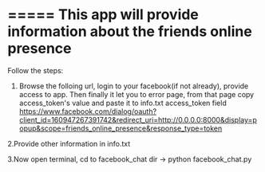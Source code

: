 =====
This app will provide information about the friends online presence 
=====
Follow the steps:
1. Browse the folloing url, login to your facebook(if not already), provide access to app. Then finally it let you to error page,  from that page copy access_token's value and paste it to info.txt access_token field
https://www.facebook.com/dialog/oauth?client_id=160947267391742&redirect_uri=http://0.0.0.0:8000&display=popup&scope=friends_online_presence&response_type=token

2.Provide other information in info.txt

3.Now open terminal, cd to facebook_chat dir -> python facebook_chat.py
